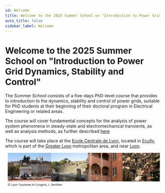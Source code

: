 ```yaml
---
id: Welcome
title: Welcome to the 2025 Summer School on "Introduction to Power Grid Dynamics, Stability and Control"
auto_title: false
sidebar_label: Welcome
---
```


# Welcome to the 2025 Summer School on "Introduction to Power Grid Dynamics, Stability and Control"

The Summer School consists of a five-days PhD-level course that provides to introduction to the dynamics, stability and control of power grids, suitable for PhD students at their beginning of their doctoral program in Electrical Engineering or related areas.

The course will cover fundamental concepts for the analysis of power system phenomena in steady-state and electromechanical transients, as well as analysis methods, as further described [here](./02_Course-Content.md)

The course will take place at the [Ecole Centrale de Lyon](https://www.ec-lyon.fr/en), located in [Ecully](https://fr.wikipedia.org/wiki/%C3%89cully), which is part of the [Greater Lyon](https://en.wikipedia.org/wiki/Metropolis_of_Lyon) metropolitan area, and near [Lyon](https://en.visiterlyon.com/).

<img src="./assets/footer.jpg" width=600>